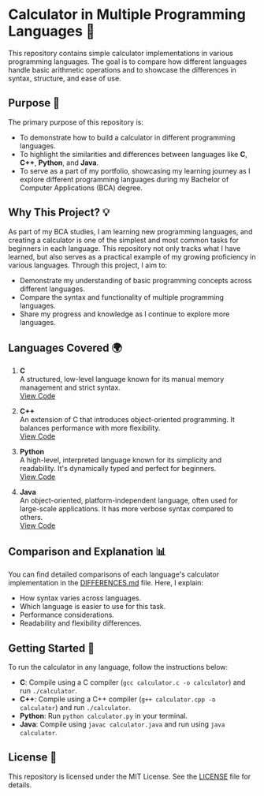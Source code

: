 # Calculator in Multiple Programming Languages 🔢

This repository contains simple calculator implementations in various programming languages. The goal is to compare how different languages handle basic arithmetic operations and to showcase the differences in syntax, structure, and ease of use.

## Purpose 🎯
The primary purpose of this repository is:
- To demonstrate how to build a calculator in different programming languages.
- To highlight the similarities and differences between languages like **C**, **C++**, **Python**, and **Java**.
- To serve as a part of my portfolio, showcasing my learning journey as I explore different programming languages during my Bachelor of Computer Applications (BCA) degree.

## Why This Project? 💡
As part of my BCA studies, I am learning new programming languages, and creating a calculator is one of the simplest and most common tasks for beginners in each language. This repository not only tracks what I have learned, but also serves as a practical example of my growing proficiency in various languages. Through this project, I aim to:
- Demonstrate my understanding of basic programming concepts across different languages.
- Compare the syntax and functionality of multiple programming languages.
- Share my progress and knowledge as I continue to explore more languages.

## Languages Covered 🌍
1. **C**  
   A structured, low-level language known for its manual memory management and strict syntax.  
   [View Code](./C/calculator.c)
   
2. **C++**  
   An extension of C that introduces object-oriented programming. It balances performance with more flexibility.  
   [View Code](./C++/calculator.cpp)
   
3. **Python**  
   A high-level, interpreted language known for its simplicity and readability. It's dynamically typed and perfect for beginners.  
   [View Code](./Python/calculator.py)
   
4. **Java**  
   An object-oriented, platform-independent language, often used for large-scale applications. It has more verbose syntax compared to others.  
   [View Code](./Java/calculator.java)

## Comparison and Explanation 📊
You can find detailed comparisons of each language's calculator implementation in the [DIFFERENCES.md](./DIFFERENCES.md) file. Here, I explain:
- How syntax varies across languages.
- Which language is easier to use for this task.
- Performance considerations.
- Readability and flexibility differences.

## Getting Started 🚀
To run the calculator in any language, follow the instructions below:

- **C**: Compile using a C compiler (`gcc calculator.c -o calculator`) and run `./calculator`.
- **C++**: Compile using a C++ compiler (`g++ calculator.cpp -o calculator`) and run `./calculator`.
- **Python**: Run `python calculator.py` in your terminal.
- **Java**: Compile using `javac calculator.java` and run using `java calculator`.

## License 📜
This repository is licensed under the MIT License. See the [LICENSE](./LICENSE) file for details.
